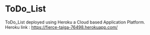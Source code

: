 # ToDo_List
ToDo_List deployed using Heroku a Cloud based Application Platform.<br>
Heroku link : https://fierce-taiga-76498.herokuapp.com/
